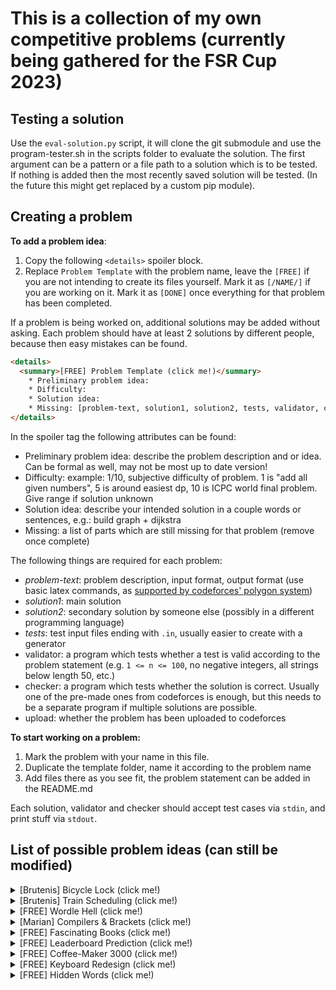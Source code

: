 # This is a collection of my own competitive problems (currently being gathered for the FSR Cup 2023)

## Testing a solution

Use the `eval-solution.py` script, it will clone the git submodule and use the program-tester.sh in the scripts folder to evaluate the solution. The first argument can be a pattern or a file path to a solution which is to be tested. If nothing is added then the most recently saved solution will be tested. (In the future this might get replaced by a custom pip module).

## Creating a problem


**To add a problem idea**: 

1. Copy the following `<details>` spoiler block. 
2. Replace `Problem Template` with the problem name, leave the `[FREE]` if you are not intending to create its files yourself. Mark it as `[/NAME/]` if you are working on it. Mark it as `[DONE]` once everything for that problem has been completed.

If a problem is being worked on, additional solutions may be added without asking. Each problem should have at least 2 solutions by different people, because then easy mistakes can be found.

```html
<details> 
  <summary>[FREE] Problem Template (click me!)</summary>
    * Preliminary problem idea: 
    * Difficulty: 
    * Solution idea:
    * Missing: [problem-text, solution1, solution2, tests, validator, checker, upload]
</details>
```

In the spoiler tag the following attributes can be found:

* Preliminary problem idea: describe the problem description and or idea. Can be formal as well, may not be most up to date version!
* Difficulty: example: 1/10, subjective difficulty of problem. 1 is "add all given numbers", 5 is around easiest dp, 10 is ICPC world final problem. Give range if solution unknown
* Solution idea: describe your intended solution in a couple words or sentences, e.g.: build graph + dijkstra
* Missing: a list of parts which are still missing for that problem (remove once complete)

The following things are required for each problem:

* _problem-text_: problem description, input format, output format (use basic latex commands, as [supported by codeforces' polygon system](https://polygon.codeforces.com/docs/statements-tex-manual?ccid=0024b28061a8a61a73208fdecd433e9e&session=6ac53d17b6402d9f6a2692326b91989a06fa6000))
* _solution1_: main solution 
* _solution2_: secondary solution by someone else (possibly in a different programming language)
* _tests_: test input files ending with `.in`, usually easier to create with a generator
* validator: a program which tests whether a test is valid according to the problem statement (e.g. `1 <= n <= 100`, no negative integers, all strings below length 50, etc.)
* checker: a program which tests whether the solution is correct. Usually one of the pre-made ones from codeforces is enough, but this needs to be a separate program if multiple solutions are possible.
* upload: whether the problem has been uploaded to codeforces


**To start working on a problem:**

1. Mark the problem with your name in this file.
2. Duplicate the template folder, name it according to the problem name
3. Add files there as you see fit, the problem statement can be added in the README.md

Each solution, validator and checker should accept test cases via `stdin`, and print stuff via `stdout`. 

## List of possible problem ideas (can still be modified)


<details> 
  <summary>[Brutenis] Bicycle Lock (click me!)</summary>
    * Preliminary problem idea: your gloves are too thick for the bicycle lock. Can only turn 2 dials at once, 2-100 numbers from 0 to 9 on lock. How many steps to turn to correct solution (if possible) given start position and correct position.
    * Difficulty: 2/10
    * Solution idea: greedy, start at left and check whether rightmost digit is correct
    * Missing: [solution2]
</details>

<details> 
  <summary>[Brutenis] Train Scheduling (click me!)</summary>
    * Preliminary problem idea: you are in Rostock, but tomorrow you want to be at home! So you decide to go with deutsche bahn, however you see that their planning system is not working. So you take the matters in your own hands. You take all routes in the system and create your own timetable and routing. Of course the deutsche bahn trains may have some delay. Given the routes for the day and the maximum delay for each train, print the earliest possible time for arrival, and the latest possible time
    * Difficulty: 3/10
    * Solution idea: make graph, traverse with dijkstra
    * Missing: [solution2, validator, checker, upload]
</details>

<details> 
  <summary>[FREE] Wordle Hell (click me!)</summary>
    * Preliminary problem idea: While again not paying attention in the lecture, you are playing wordle on your phone. You see that you only have 4 guesses left. You wonder what is the best way to test as many letters as possible. Given a list of 5-letter words (may not be valid wordle words), find 4 words which maximize the number of distinct letters across them.
    * Difficulty: 3-6/10
    * Solution idea: 
    * Missing: [problem-text, solution1, solution2, tests, validator, checker, upload]
</details>


<details> 
  <summary>[Marian] Compilers & Brackets (click me!)</summary>
    * Preliminary problem idea: You just completed the lecture on how to create compilers, and now that you are an expert at it you want to test your skills. You decide to create your own programming language. First steps first, however, so you decide the most important thing is brackets, and lots of them. You want to write a parser which tells you whether a list of open and closed brackets is valid. Print "valid" or "invalid"
    * Difficulty: 2-3/10
    * Solution idea: track sum of open/closed brackets, if negative: print invalid
    * Missing: [problem-text, solution1, solution2, tests, validator, checker, upload]
</details>

<details> 
  <summary>[FREE] Fascinating Books (click me!)</summary>
    * Preliminary problem idea: You wonder around the library looking for the best book on visual basic, but you see so many books that any book title you read starts to lose its meaning. You just see letters, and you start to wonder. Do these books on this shelf contain each letter of the english alphabet at least once? Print "yes" or "no"
    * Difficulty: 1/10
    * Solution idea:
    * Missing: [problem-text, solution1, solution2, tests, validator, checker, upload]
</details>
<details> 
  <summary>[FREE] Leaderboard Prediction (click me!)</summary>
    * Preliminary problem idea: You are a crazy good competitive programmer, you have read all 8 problems, you have 3 hours and 50 minutes of the contest remaining, and now you know how long each problem will take you in minutes. Print how many problems you will be able to solve in 3:50 and what the time penalty will be for those solved problems.
    * Difficulty: 1/10
    * Solution idea:
    * Missing: [problem-text, solution1, solution2, tests, validator, checker, upload]
</details>

<details> 
  <summary>[FREE] Coffee-Maker 3000 (click me!)</summary>
    * Preliminary problem idea: Tomorrow is the last submission day for your seminar paper, you have written exactly 0 words so far. It is time to work you say, it will be a long day. You prepare your custom self-built coffee machine for the next t hours. You have enough coffee for x coffee cups in that time. Each time it brews a coffee you drink it immediately and you gain a boost to your productivity for m minutes. Drinking multiple coffee cups in the same time is not as effective, it follows the formula sqrt(x), where x is the number of boosts active during that timeframe. Each minute you write n words, what is the maximum number of words you can write if you optimize the coffee machine?
    * Difficulty: 
    * Solution idea:
    * Missing: [problem-text, solution1, solution2, tests, validator, checker, upload]
</details>

<details> 
  <summary>[FREE] Keyboard Redesign (click me!)</summary>
    * Preliminary problem idea: You have decided to redesign the keyboard. Given a list of words, create an optimal keyboard on a integer grid, such that the distances between letters is minimized when typing the given words."Easier" alternative: 1x26 row of numbers, still really hard, no idea how to solve?
    * Difficulty: 
    * Solution idea:
    * Missing: [problem-text, solution1, solution2, tests, validator, checker, upload]
</details>

<details> 
  <summary>[FREE] Hidden Words (click me!)</summary>
    * Preliminary problem idea: Construct a n x n grid of letters.  You are given m words, each word should occur exactly once in that grid either horizontally or vertically. 
    * Difficulty: 
    * Solution idea:
    * Missing: [problem-text, solution1, solution2, tests, validator, checker, upload]
</details>

